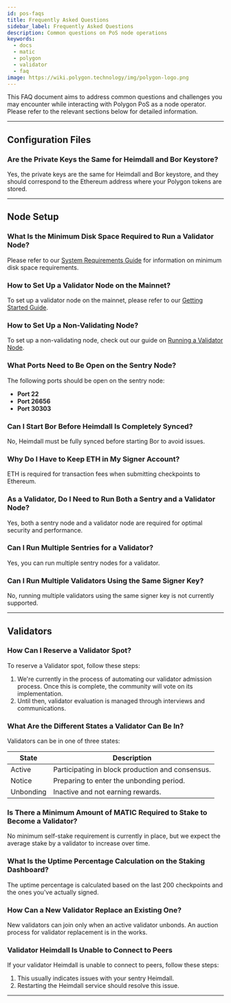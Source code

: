```yaml
---
id: pos-faqs
title: Frequently Asked Questions
sidebar_label: Frequently Asked Questions
description: Common questions on PoS node operations
keywords:
  - docs
  - matic
  - polygon
  - validator
  - faq
image: https://wiki.polygon.technology/img/polygon-logo.png
---
```


This FAQ document aims to address common questions and challenges you may encounter while interacting with Polygon PoS as a node operator. Please refer to the relevant sections below for detailed information.

---

## Configuration Files

### Are the Private Keys the Same for Heimdall and Bor Keystore?

Yes, the private keys are the same for Heimdall and Bor keystore, and they should correspond to the Ethereum address where your Polygon tokens are stored.

---

## Node Setup

### What Is the Minimum Disk Space Required to Run a Validator Node?

Please refer to our [System Requirements Guide](/pos/operate/validator/validator-node-system-requirements.md) for information on minimum disk space requirements.

### How to Set Up a Validator Node on the Mainnet?

To set up a validator node on the mainnet, please refer to our [Getting Started Guide](/pos/operate/validator/getting-started.md).

### How to Set Up a Non-Validating Node?

To set up a non-validating node, check out our guide on [Running a Validator Node](/pos/operate/validator/run-validator).

### What Ports Need to Be Open on the Sentry Node?

The following ports should be open on the sentry node:

- **Port 22**
- **Port 26656**
- **Port 30303**

### Can I Start Bor Before Heimdall Is Completely Synced?

No, Heimdall must be fully synced before starting Bor to avoid issues.

### Why Do I Have to Keep ETH in My Signer Account?

ETH is required for transaction fees when submitting checkpoints to Ethereum.

### As a Validator, Do I Need to Run Both a Sentry and a Validator Node?

Yes, both a sentry node and a validator node are required for optimal security and performance.

### Can I Run Multiple Sentries for a Validator?

Yes, you can run multiple sentry nodes for a validator.

### Can I Run Multiple Validators Using the Same Signer Key?

No, running multiple validators using the same signer key is not currently supported.

---

## Validators

### How Can I Reserve a Validator Spot?

To reserve a Validator spot, follow these steps:

1. We're currently in the process of automating our validator admission process. Once this is complete, the community will vote on its implementation.
2. Until then, validator evaluation is managed through interviews and communications.

### What Are the Different States a Validator Can Be In?

Validators can be in one of three states:

| State     | Description                                                      |
| --------- | ---------------------------------------------------------------- |
| Active    | Participating in block production and consensus.                |
| Notice    | Preparing to enter the unbonding period.                        |
| Unbonding | Inactive and not earning rewards.                               |

### Is There a Minimum Amount of MATIC Required to Stake to Become a Validator?

No minimum self-stake requirement is currently in place, but we expect the average stake by a validator to increase over time.

### What Is the Uptime Percentage Calculation on the Staking Dashboard?

The uptime percentage is calculated based on the last 200 checkpoints and the ones you've actually signed.

### How Can a New Validator Replace an Existing One?

New validators can join only when an active validator unbonds. An auction process for validator replacement is in the works.

### Validator Heimdall Is Unable to Connect to Peers

If your validator Heimdall is unable to connect to peers, follow these steps:

1. This usually indicates issues with your sentry Heimdall.
2. Restarting the Heimdall service should resolve this issue.

---
